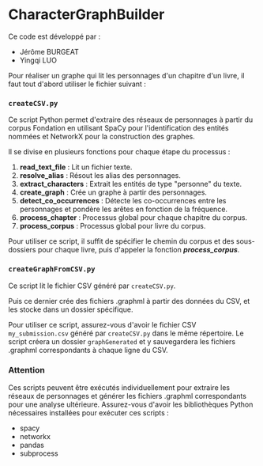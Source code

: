 # CharacterGraphBuilder

Ce code est développé par :

* Jérôme BURGEAT
* Yingqi LUO

Pour réaliser un graphe qui lit les personnages d'un chapitre d'un livre, il faut tout d'abord utiliser le fichier suivant :

### `createCSV.py`

Ce script Python permet d'extraire des réseaux de personnages à partir du corpus Fondation en utilisant SpaCy pour l'identification des entités nommées et NetworkX pour la construction des graphes. 

Il se divise en plusieurs fonctions pour chaque étape du processus :

1. **read_text_file** : Lit un fichier texte.
2. **resolve_alias** : Résout les alias des personnages.
3. **extract_characters** : Extrait les entités de type "personne" du texte.
4. **create_graph** : Crée un graphe à partir des personnages.
5. **detect_co_occurrences** : Détecte les co-occurrences entre les personnages et pondère les arêtes en fonction de la fréquence.
6. **process_chapter** : Processus global pour chaque chapitre du corpus.
7. **process_corpus** : Processus global pour livre du corpus.

Pour utiliser ce script, il suffit de spécifier le chemin du corpus et des sous-dossiers pour chaque livre, puis d'appeler la fonction ___process_corpus___.

### `createGraphFromCSV.py`

Ce script lit le fichier CSV généré par `createCSV.py`.

Puis ce dernier crée des fichiers .graphml à partir des données du CSV, et les stocke dans un dossier spécifique.

Pour utiliser ce script, assurez-vous d'avoir le fichier CSV `my_submission.csv` généré par `createCSV.py` dans le même répertoire. Le script créera un dossier `graphGenerated` et y sauvegardera les fichiers .graphml correspondants à chaque ligne du CSV.

### Attention
Ces scripts peuvent être exécutés individuellement pour extraire les réseaux de personnages et générer les fichiers .graphml correspondants pour une analyse ultérieure. Assurez-vous d'avoir les bibliothèques Python nécessaires installées pour exécuter ces scripts :

* spacy
* networkx
* pandas
* subprocess